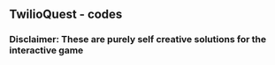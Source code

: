 ## TwilioQuest - codes

### Disclaimer: These are purely self creative solutions for the interactive game

